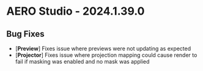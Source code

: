 # AERO Studio - 2024.1.39.0

## Bug Fixes

- [**Preview**] Fixes issue where previews were not updating as expected
- [**Projector**] Fixes issue where projection mapping could cause render to fail if masking was enabled and no mask was applied
